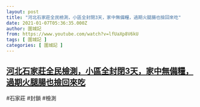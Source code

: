 ```yaml
---
layout: post
title: "河北石家莊全民檢測，小區全封閉3天，家中無備糧，過期火腿腸也撿回來吃"
date: 2021-01-07T05:36:35.000Z
author: 圍城記
from: https://www.youtube.com/watch?v=lfUaXp8V6kU
tags: [ 圍城記 ]
categories: [ 圍城記 ]
---
```

<!--1609997795000-->
[河北石家莊全民檢測，小區全封閉3天，家中無備糧，過期火腿腸也撿回來吃](https://www.youtube.com/watch?v=lfUaXp8V6kU)
------

<div>
#石家莊 #封鎖 #檢測
</div>
